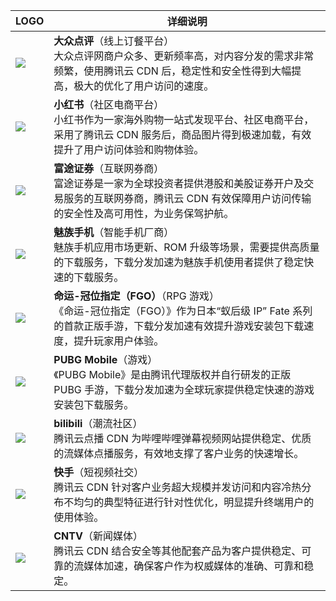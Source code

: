 
<table>
<thead>
<tr>
<th style="text-align: center;font-weight:700;">LOGO</th>
<th style="text-align: center;font-weight:700;">详细说明 </th>
</tr>
</thead>
<tbody><tr>
<td><a href="https://cloud.tencent.com/customer/o2o/dazongdianping" target="_blank"><img  src="https://main.qcloudimg.com/raw/e719363f856dd7ea0fb6f97851253a0d.png" style="box-shadow:none;"></a></td>
<td><strong>大众点评</strong>（线上订餐平台）<br>大众点评网商户众多、更新频率高，对内容分发的需求非常频繁，使用腾讯云 CDN 后，稳定性和安全性得到大幅提高，极大的优化了用户访问的速度。</td>
</tr>
<tr>
<td><a href="https://cloud.tencent.com/customer/E-Commerce/xiaohongshu" target="_blank"><img  src="https://main.qcloudimg.com/raw/31a0c8e9bf74fc92f713b4c5c0787aa6.png" style="box-shadow:none;"></a></td>
<td><strong>小红书</strong>（社区电商平台）<br>小红书作为一家海外购物一站式发现平台、社区电商平台，采用了腾讯云 CDN 服务后，商品图片得到极速加载，有效提升了用户访问体验和购物体验。</td>
</tr>
<tr>
<td><a href="https://cloud.tencent.com/customer/finance/ftzq" target="_blank"><img  src="https://main.qcloudimg.com/raw/f3e5d63fa394259b8856c3ad00b1fd4b.png" style="box-shadow:none;"></a></td>
<td><strong>富途证券</strong>（互联网券商）<br>富途证券是一家为全球投资者提供港股和美股证券开户及交易服务的互联网券商，腾讯云 CDN 有效保障用户访问传输的安全性及高可用性，为业务保驾护航。</td>
</tr>
<tr>
<td><img  src="https://main.qcloudimg.com/raw/73856ac785ac37bbe910d0a660b6cd1b.png" style="box-shadow:none;"></td>
<td><strong>魅族手机</strong>（智能手机厂商）<br>魅族手机应用市场更新、ROM 升级等场景，需要提供高质量的下载服务，下载分发加速为魅族手机使用者提供了稳定快速的下载服务。</td>
</tr>
<tr>
<td><img  src="https://main.qcloudimg.com/raw/b8dae4c73504242307f5ba09783dfc06.png" style="box-shadow:none;"></td>
<td><strong>命运-冠位指定（FGO）</strong>（RPG 游戏）<br>《命运-冠位指定（FGO）》作为日本“蚁后级 IP” Fate 系列的首款正版手游，下载分发加速有效提升游戏安装包下载速度，提升玩家用户体验。</td>
</tr>
<tr>
<td><a href="https://cloud.tencent.com/customer/game/PUBGMobile" target="_blank"><img  src="https://main.qcloudimg.com/raw/ac1b16157b7de533d0490c3dd245d793.png" style="box-shadow:none;"></a></td>
<td><strong>PUBG Mobile</strong>（游戏）<br>《PUBG Mobile》是由腾讯代理版权并自行研发的正版 PUBG 手游，下载分发加速为全球玩家提供稳定快速的游戏安装包下载服务。</td>
</tr>
<tr>
<td><a href="https://cloud.tencent.com/customer/video/bilibili" target="_blank"><img  src="https://main.qcloudimg.com/raw/d89d62bc9d8d0841da64ed048a775ca0.png" style="box-shadow:none;"></a></td>
<td><strong>bilibili</strong>（潮流社区）<br>腾讯云点播 CDN 为哔哩哔哩弹幕视频网站提供稳定、优质的流媒体点播服务，有效地支撑了客户业务的快速增长。</td>
</tr>
<tr>
<td><a href="https://cloud.tencent.com/customer/video/ks" target="_blank"><img  src="https://main.qcloudimg.com/raw/a0eeddee2fe192a82f43efaf3dbae689.png" style="box-shadow:none;"></a></td>
<td><strong>快手</strong>（短视频社交）<br>腾讯云 CDN 针对客户业务超大规模并发访问和内容冷热分布不均匀的典型特征进行针对性优化，明显提升终端用户的使用体验。</td>
</tr>
<tr>
<td><a href="https://cloud.tencent.com/customer/video/cntv" target="_blank"><img  src="https://main.qcloudimg.com/raw/54465a33dbe10988d98d30801147d095.png" style="box-shadow:none;"></a></td>
<td><strong>CNTV</strong>（新闻媒体）<br>腾讯云 CDN 结合安全等其他配套产品为客户提供稳定、可靠的流媒体加速，确保客户作为权威媒体的准确、可靠和稳定。</td>
</tr>
</tbody></table>
